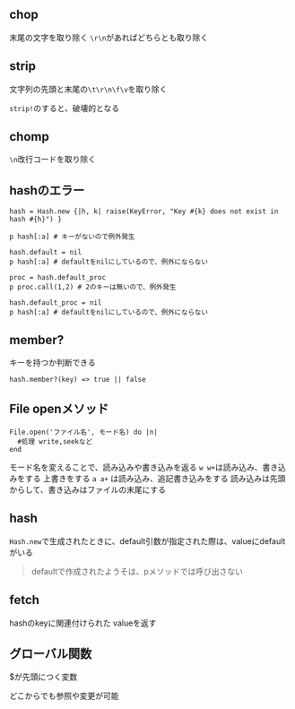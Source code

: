 ## chop
末尾の文字を取り除く `\r\n`があればどちらとも取り除く

## strip
文字列の先頭と末尾の`\t\r\n\f\v`を取り除く

`strip!`のすると、破壊的となる

## chomp
`\n`改行コードを取り除く

## hashのエラー
```
hash = Hash.new {|h, k| raise(KeyError, "Key #{k} does not exist in hash #{h}") }

p hash[:a] # キーがないので例外発生

hash.default = nil
p hash[:a] # defaultをnilにしているので、例外にならない

proc = hash.default_proc
p proc.call(1,2) # 2のキーは無いので、例外発生

hash.default_proc = nil
p hash[:a] # defaultをnilにしているので、例外にならない
```

## member?
キーを持つか判断できる

```
hash.member?(key) => true || false
```

## File openメソッド
```
File.open('ファイル名', モード名) do |n|
  #処理 write,seekなど
end
```
モード名を変えることで、読み込みや書き込みを返る
`w w+`は読み込み、書き込みをする  上書きをする
`a a+` は読み込み、追記書き込みをする 読み込みは先頭からして、書き込みはファイルの末尾にする

## hash
`Hash.new`で生成されたときに、default引数が指定された際は、valueにdefaultがいる

> defaultで作成されたようそは、pメソッドでは呼び出さない

## fetch
hashのkeyに関連付けられた valueを返す

## グローバル関数
$が先頭につく変数

どこからでも参照や変更が可能


